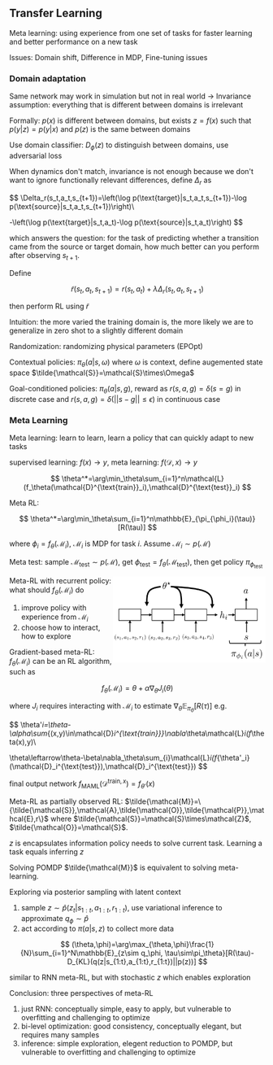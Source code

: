 ## Transfer Learning

Meta learning: using experience from one set of tasks for faster learning and better performance on a new task

Issues: Domain shift, Difference in MDP, Fine-tuning issues

### Domain adaptation

Same network may work in simulation but not in real world -> Invariance assumption: everything that is different between domains is irrelevant

Formally: $p(x)$ is different between domains, but exists $z=f(x)$ such that $p(y|z)=p(y|x)$ and $p(z)$ is the same between domains

Use domain classifier: $D_\phi(z)$ to distinguish between domains, use adversarial loss

When dynamics don't match, invariance is not enough because we don't want to ignore functionally relevant differences, define $\Delta_r$ as

$$
\Delta_r(s_t,a_t,s_{t+1})=\left(\log p(\text{target}|s_t,a_t,s_{t+1})-\log p(\text{source}|s_t,a_t,s_{t+1})\right)\\

-\left(\log p(\text{target}|s_t,a_t)-\log p(\text{source}|s_t,a_t)\right)
$$

which answers the question: for the task of predicting whether a transition came from the source or target domain, how much better can you perform after observing $s_{t+1}$.

Define

$$
\tilde{r}(s_t,a_t,s_{t+1})=r(s_t,a_t)+\lambda\Delta_r(s_t,a_t,s_{t+1})
$$

then perform RL using $\tilde{r}$

Intuition: the more varied the training domain is, the more likely we are to generalize in zero shot to a slightly different domain

Randomization: randomizing physical parameters (EPOpt)

Contextual policies: $\pi_\theta(a|s,\omega)$ where $\omega$ is context, define augemented state space $\tilde{\mathcal{S}}=\mathcal{S}\times\Omega$

Goal-conditioned policies: $\pi_\theta(a|s,g)$, reward as $r(s,a,g)=\delta(s=g)$ in discrete case and $r(s,a,g)=\delta(||s-g||\leq\epsilon)$ in continuous case

### Meta Learning

Meta learning: learn to learn, learn a policy that can quickly adapt to new tasks

supervised learning: $f(x)\rightarrow y$, meta learning: $f(\mathcal{D},x)\rightarrow y$

$$
\theta^*=\arg\min_\theta\sum_{i=1}^n\mathcal{L}(f_\theta(\mathcal{D}^{\text{train}}_i),\mathcal{D}^{\text{test}}_i)
$$

Meta RL:

$$
\theta^*=\arg\min_\theta\sum_{i=1}^n\mathbb{E}_{\pi_{\phi_i}(\tau)}[R(\tau)]
$$

where $\phi_i=f_\theta(\mathcal{M}_i)$, $\mathcal{M}_i$ is MDP for task $i$. Assume $\mathcal{M}_i\sim p(\mathcal{M})$

Meta test: sample $\mathcal{M}_{\text{test}}\sim p(\mathcal{M})$, get $\phi_{\text{test}}=f_\theta(\mathcal{M}_{\text{test}})$, then get policy $\pi_{\phi_{\text{test}}}$

<div style="float:right;">
    <img src="./pic/RNN.png" alt="attention" width="300" height="170">
</div>

Meta-RL with recurrent policy: what should $f_\theta(\mathcal{M}_i)$ do

1. improve policy with experience from $\mathcal{M}_i$
2. choose how to interact, how to explore

Gradient-based meta-RL: $f_\theta(\mathcal{M}_i)$ can be an RL algorithm, such as

$$
f_\theta(\mathcal{M}_i)=\theta+\alpha\nabla_\theta J_i(\theta)
$$

where $J_i$ requires interacting with $\mathcal{M}_i$ to estimate $\nabla_\theta\mathbb{E}_{\pi_\theta}[R(\tau)]$ e.g.

$$
\theta'_i=\theta-\alpha\sum_{(x,y)\in\mathcal{D}_i^{\text{train}}}\nabla_\theta\mathcal{L}_i(f_\theta(x),y)\\

\theta\leftarrow\theta-\beta\nabla_\theta\sum_{i}\mathcal{L}_i(f_{\theta'_i}(\mathcal{D}_i^{\text{test}}),\mathcal{D}_i^{\text{test}})
$$

final output network $f_{\text{MAML}}(\mathcal{D}^{\text{train},x})=f_{\theta'}(x)$

Meta-RL as partially observed RL: $\tilde{\mathcal{M}}=\{\tilde{\mathcal{S}},\mathcal{A},\tilde{\mathcal{O}},\tilde{\mathcal{P}},\mathcal{E},r\}$ where $\tilde{\mathcal{S}}=\mathcal{S}\times\mathcal{Z}$, $\tilde{\mathcal{O}}=\mathcal{S}$.

$z$ is encapsulates information policy needs to solve current task. Learning a task equals inferring $z$

Solving POMDP $\tilde{\mathcal{M}}$ is equivalent to solving meta-learning.

Exploring via posterior sampling with latent context

1. sample $z\sim\hat{p}(z_t|s_{1:t},a_{1:t},r_{1:t})$, use variational inference to approximate $q_\phi\sim\hat{p}$
2. act according to $\pi(a|s,z)$ to collect more data

$$
(\theta,\phi)=\arg\max_{\theta,\phi}\frac{1}{N}\sum_{i=1}^N\mathbb{E}_{z\sim q_\phi, \tau\sim\pi_\theta}[R(\tau)-D_{KL}(q(z|s_{1:t},a_{1:t},r_{1:t})||p(z))]
$$

similar to RNN meta-RL, but with stochastic $z$ which enables exploration

Conclusion: three perspectives of meta-RL

1. just RNN: conceptually simple, easy to apply, but vulnerable to overfitting and challenging to optimize
2. bi-level optimization: good consistency, conceptually elegant, but requires many samples
3. inference: simple exploration, elegent reduction to POMDP,  but vulnerable to overfitting and challenging to optimize
